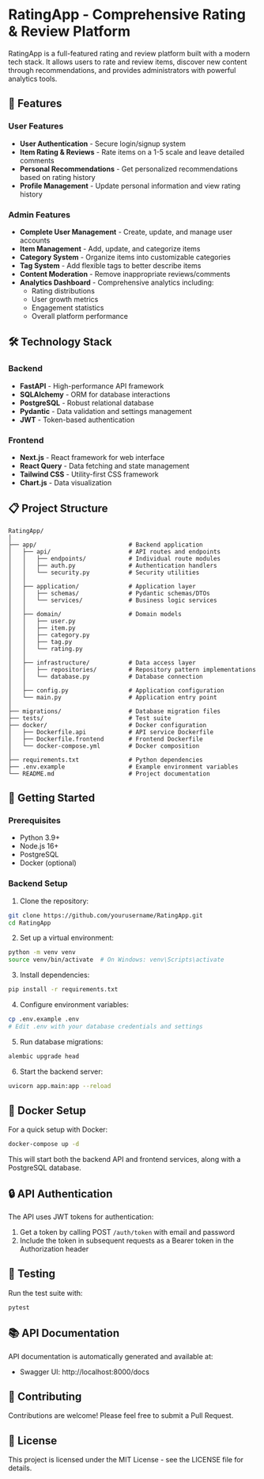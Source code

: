 # RatingApp - Comprehensive Rating & Review Platform

RatingApp is a full-featured rating and review platform built with a modern tech stack. It allows users to rate and review items, discover new content through recommendations, and provides administrators with powerful analytics tools.

## 🚀 Features

### User Features
- **User Authentication** - Secure login/signup system
- **Item Rating & Reviews** - Rate items on a 1-5 scale and leave detailed comments
- **Personal Recommendations** - Get personalized recommendations based on rating history
- **Profile Management** - Update personal information and view rating history

### Admin Features
- **Complete User Management** - Create, update, and manage user accounts
- **Item Management** - Add, update, and categorize items
- **Category System** - Organize items into customizable categories
- **Tag System** - Add flexible tags to better describe items
- **Content Moderation** - Remove inappropriate reviews/comments
- **Analytics Dashboard** - Comprehensive analytics including:
  - Rating distributions
  - User growth metrics
  - Engagement statistics
  - Overall platform performance

## 🛠️ Technology Stack

### Backend
- **FastAPI** - High-performance API framework
- **SQLAlchemy** - ORM for database interactions
- **PostgreSQL** - Robust relational database
- **Pydantic** - Data validation and settings management
- **JWT** - Token-based authentication

### Frontend
- **Next.js** - React framework for web interface
- **React Query** - Data fetching and state management
- **Tailwind CSS** - Utility-first CSS framework
- **Chart.js** - Data visualization

## 📋 Project Structure

```
RatingApp/
│
├── app/                          # Backend application
│   ├── api/                      # API routes and endpoints
│   │   ├── endpoints/            # Individual route modules
│   │   ├── auth.py               # Authentication handlers
│   │   └── security.py           # Security utilities
│   │
│   ├── application/              # Application layer
│   │   ├── schemas/              # Pydantic schemas/DTOs
│   │   └── services/             # Business logic services
│   │
│   ├── domain/                   # Domain models
│   │   ├── user.py
│   │   ├── item.py
│   │   ├── category.py
│   │   ├── tag.py
│   │   └── rating.py
│   │
│   ├── infrastructure/           # Data access layer
│   │   ├── repositories/         # Repository pattern implementations
│   │   └── database.py           # Database connection
│   │
│   ├── config.py                 # Application configuration
│   └── main.py                   # Application entry point
│
├── migrations/                   # Database migration files
├── tests/                        # Test suite
├── docker/                       # Docker configuration
│   ├── Dockerfile.api            # API service Dockerfile
│   ├── Dockerfile.frontend       # Frontend Dockerfile
│   └── docker-compose.yml        # Docker composition
│
├── requirements.txt              # Python dependencies
├── .env.example                  # Example environment variables
└── README.md                     # Project documentation
```

## 🚀 Getting Started

### Prerequisites
- Python 3.9+
- Node.js 16+
- PostgreSQL
- Docker (optional)

### Backend Setup

1. Clone the repository:
```bash
git clone https://github.com/yourusername/RatingApp.git
cd RatingApp
```

2. Set up a virtual environment:
```bash
python -m venv venv
source venv/bin/activate  # On Windows: venv\Scripts\activate
```

3. Install dependencies:
```bash
pip install -r requirements.txt
```

4. Configure environment variables:
```bash
cp .env.example .env
# Edit .env with your database credentials and settings
```

5. Run database migrations:
```bash
alembic upgrade head
```

6. Start the backend server:
```bash
uvicorn app.main:app --reload
```

## 🐳 Docker Setup

For a quick setup with Docker:

```bash
docker-compose up -d
```

This will start both the backend API and frontend services, along with a PostgreSQL database.

## 🔒 API Authentication

The API uses JWT tokens for authentication:

1. Get a token by calling POST `/auth/token` with email and password
2. Include the token in subsequent requests as a Bearer token in the Authorization header

## 🧪 Testing

Run the test suite with:

```bash
pytest
```

## 📚 API Documentation

API documentation is automatically generated and available at:

- Swagger UI: http://localhost:8000/docs

## 🤝 Contributing

Contributions are welcome! Please feel free to submit a Pull Request.

## 📝 License

This project is licensed under the MIT License - see the LICENSE file for details.